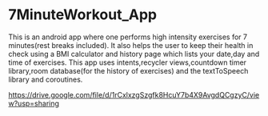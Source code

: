 # 7MinuteWorkout_App
This is an android app where one performs high intensity exercises for 7 minutes(rest breaks included). It also helps the user to keep their health in check using a BMI calculator and history page which lists your date,day and time of exercises.
This app uses intents,recycler views,countdown timer library,room database(for the history of exercises) and the textToSpeech library and coroutines.

https://drive.google.com/file/d/1rCxlxzgSzgfk8HcuY7b4X9AvgdQCgzyC/view?usp=sharing

